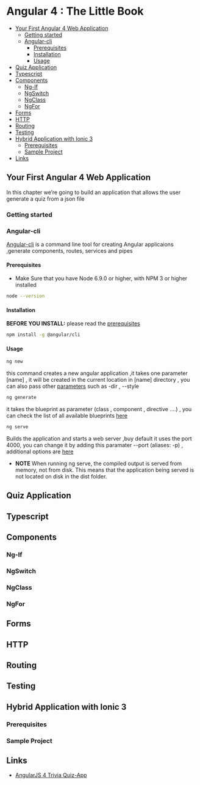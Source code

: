 Angular 4 : The Little Book
=
<!-- TOC -->

- [Your First Angular 4 Web Application](#your-first-angular-4-web-application)
    - [Getting started](#getting-started)
    - [Angular-cli](#angular-cli)
        - [Prerequisites](#prerequisites)
        - [Installation](#installation)
        - [Usage](#usage)
- [Quiz Application](#quiz-application)
- [Typescript](#typescript)
- [Components](#components)
    - [Ng-If](#ng-if)
    - [NgSwitch](#ngswitch)
    - [NgClass](#ngclass)
    - [NgFor](#ngfor)
- [Forms](#forms)
- [HTTP](#http)
- [Routing](#routing)
- [Testing](#testing)
- [Hybrid Application with Ionic 3](#hybrid-application-with-ionic-3)
    - [Prerequisites](#prerequisites-1)
    - [Sample Project](#sample-project)
- [Links](#links)

<!-- /TOC -->

## Your First Angular 4 Web Application
In this chapter we’re going to build an application that allows the user  generate a quiz from a json file
### Getting started
### Angular-cli
[Angular-cli](https://github.com/angular/angular-cli#usage) is a command line tool for creating Angular applicaions ,generate components, routes, services and pipes 
#### Prerequisites
- Make Sure that you have  Node 6.9.0 or higher,  with NPM 3 or higher installed
```bash
node --version
```
#### Installation
**BEFORE YOU INSTALL:** please read the [prerequisites](#prerequisites)
```bash
npm install -g @angular/cli
```
#### Usage

```bash
ng new
```
this command creates a new angular application ,it takes one parameter [name] , it will be created in the current location in [name] directory , 
you can also pass other [parameters](https://github.com/angular/angular-cli/wiki/new) such as  -dir  , --style 

```bash
ng generate
```
it takes the blueprint as parameter (class , component , directive ....) , you can check the list of all available blueprints 
[here](https://github.com/angular/angular-cli/wiki/generate#available-blueprints)

```bash
ng serve
```
Builds the application and starts a web server ,buy default it uses the port 4000,  you can change it by adding this paramater --port (aliases: -p) , 
additional options are  [here](https://github.com/angular/angular-cli/wiki/serve#options)

- **NOTE**  When running ng serve, the compiled output is served from memory, not from disk. This means that the application being served is not located on disk in the dist folder.

## Quiz Application
## Typescript
## Components
### Ng-If
### NgSwitch
### NgClass
### NgFor
## Forms
## HTTP 
## Routing
## Testing
## Hybrid Application with Ionic 3
### Prerequisites
### Sample Project
## Links
 - [AngularJS 4 Trivia Quiz-App](https://github.com/chihebnabil/AngularJS-4-Quiz-App)

